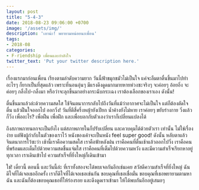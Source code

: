 ```yaml
---
layout: post
title: "5-4-3"
date: 2018-08-23 09:06:00 +0700
image: '/assets/img/'
description: 'เอาน่ะ! พยายามหน่อยนะเพื่อน'
tags:
- 2018-08
categories:
- F-riendship เพื่อนและกำลังใจ
twitter_text: 'Put your twitter description here.'
---
```

เรื่องแรกมาก่อนเพื่อน เรียงตามลำดับความยาก วันนี้ฟ้าขมุกขมัวไม่เป็นใจ แค่จะลืมตาตื่นขึ้นมาไปทำอะไรๆ ก็ยากเป็นที่สุดแล้ว เพราะที่นอนอุ่นๆ มีแรงดึงดูดมากมายหายห่วงซะจริงๆ จะค่อยๆ อ้อยอิ่ง จะค่อยๆ กลิ้งไป-กลิ้งมา หรือว่าจะลุกขึ้นมาอย่างกระฉับกระเฉง เราต้องเลือกของเราเอง ดังนั้น!

ตื่นขึ้นมาแล้วล่ะด้วยความสดใส ใช้จินตนาการกลับไปถึงวันที่แม้ว่าอากาศจะไม่เป็นใจ แต่ก็ต้องตัดใจตื่น แล้วฝืนใจออกไป ออกวิ่ง! วันที่ตีสี่ครึ่งหญ้ายังเปียก น้ำค้างยังไม่หาย เราค่อยๆ ขยับร่างกาย วิ่งแล้วก็วิ่ง เพื่ออะไร? เพื่อฝืน เพื่อฝึก และเพื่อบอกกับตัวเองว่าเราก็เปลี่ยนแปลงได้

ถึงสภาพภายนอกจะเป็นยังไง แต่สภาพภายในก็ปรับเปลี่ยน และควบคุมได้ด้วยตัวเรา เท่านั้น ไม่ใช่เรื่องง่าย แต่ฟังผู้กำกับในตัวของเราไว้ หนังของเค้าจะเป็นหนัง feel super good! ดังนั้น หลับตาแล้วจินตนาการไว้ซะว่า เช้านี้เราคือความสดใส เราคือฟ้าหลังฝน เราคือคนที่ตื่นเช้าแล้วออกไปวิ่ง เราคือคนที่พร้อมและเต็มไปด้วยความสดชื่นแจ่มใส เราคือคนที่เต็มไปด้วยความหวัง และมีความสำเร็จเรียกหาอยู่ทุกเวลา เราเดินเข้าไป ความสำเร็จที่ยิ่งใหญ่ก็เดินเข้ามา

ใช่! เดี๋ยวนี้ ตอนนี้ และวันนี้ล่ะ ที่เราทั้งสองจะได้พบเจอกันอีกเช่นเคย สวัสดีความสำเร็จที่ยิ่งใหญ่ ฉันดีใจที่ได้เจอเธออีกครั้ง เราก็ดีใจที่ได้เจอเธอเช่นกัน ขอบคุณที่เธอเชื่อมั่น ขอบคุณที่เธอพยายามตามหาฉัน และฉันก็ต้องขอบคุณเธอที่ให้ร่องรอย และดึงดูดเราเข้ามา ให้ได้พบกันอีกอยู่เสมอๆ
